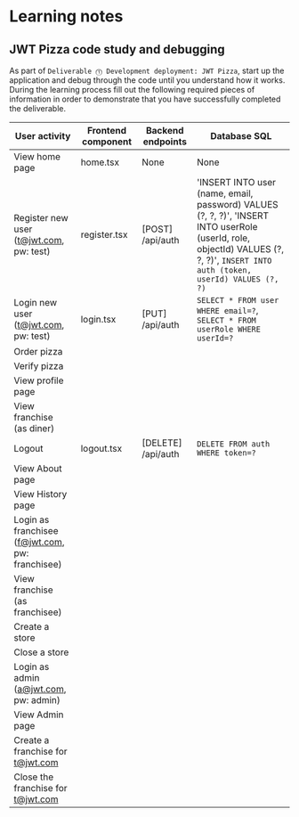 # Learning notes

## JWT Pizza code study and debugging

As part of `Deliverable ⓵ Development deployment: JWT Pizza`, start up the application and debug through the code until you understand how it works. During the learning process fill out the following required pieces of information in order to demonstrate that you have successfully completed the deliverable.

| User activity                                       | Frontend component | Backend endpoints | Database SQL |
| --------------------------------------------------- | ------------------ | ----------------- | ------------ |
| View home page                                      |             home.tsx       |          None         |       None       |
| Register new user<br/>(t@jwt.com, pw: test)         |          register.tsx          |       [POST] /api/auth            |       'INSERT INTO user (name, email, password) VALUES (?, ?, ?)', 'INSERT INTO userRole (userId, role, objectId) VALUES (?, ?, ?)', `INSERT INTO auth (token, userId) VALUES (?, ?)`       |
| Login new user<br/>(t@jwt.com, pw: test)            |         login.tsx           |        [PUT] /api/auth           |      `SELECT * FROM user WHERE email=?`, `SELECT * FROM userRole WHERE userId=?`        |
| Order pizza                                         |                    |                   |              |
| Verify pizza                                        |                    |                   |              |
| View profile page                                   |                    |                   |              |
| View franchise<br/>(as diner)                       |                    |                   |              |
| Logout                                              |        logout.tsx            |        [DELETE] /api/auth           |       `DELETE FROM auth WHERE token=?`       |
| View About page                                     |                    |                   |              |
| View History page                                   |                    |                   |              |
| Login as franchisee<br/>(f@jwt.com, pw: franchisee) |                    |                   |              |
| View franchise<br/>(as franchisee)                  |                    |                   |              |
| Create a store                                      |                    |                   |              |
| Close a store                                       |                    |                   |              |
| Login as admin<br/>(a@jwt.com, pw: admin)           |                    |                   |              |
| View Admin page                                     |                    |                   |              |
| Create a franchise for t@jwt.com                    |                    |                   |              |
| Close the franchise for t@jwt.com                   |                    |                   |              |
